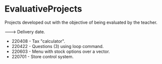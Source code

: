 # EvaluativeProjects
Projects developed out with the objective of being evaluated by the teacher.

---> Delivery date.
+ 220408 - Tax "calculator".
+ 220422 - Questions (3) using loop command.
+ 220603 - Menu with stock options over a vector.
+ 220701 - Store control system.
